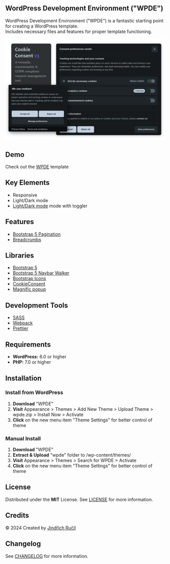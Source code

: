 ## WordPress Development Environment ("WPDE")
WordPress Development Environment ("WPDE") is a fantastic starting point for creating a WordPress template.  
Includes necessary files and features for proper template functioning.  

![WPDE - Cover](img/cover.png)

## Demo
Check out the [WPDE](https://wpde.jindrichrucil.com/) template 

## Key Elements
- Responsive
- Light/Dark mode
- [Light/Dark mode](https://github.com/rucilos/wpde/blob/master/src/js/public.js#L74) mode with toggler

## Features
- [Bootstrap 5 Pagination](https://github.com/rucilos/wpde/blob/master/inc/class-wpde.php#L663)
- [Breadcrumbs](https://github.com/rucilos/wpde/blob/master/inc/class-wpde.php#L724)

## Libraries
- [Bootstrap 5](https://getbootstrap.com/)
- [Bootstrap 5 Navbar Walker](https://github.com/AlexWebLab/bootstrap-5-wordpress-navbar-walker)
- [Bootstrap Icons](https://icons.getbootstrap.com/)
- [CookieConsent](https://github.com/orestbida/cookieconsent)
- [Magnific popup](https://dimsemenov.com/plugins/magnific-popup/)

## Development Tools
- [SASS](https://sass-lang.com/)
- [Webpack](https://webpack.js.org/)
- [Prettier](https://prettier.io/)

## Requirements
- **WordPress:** 6.0 or higher
- **PHP:** 7.0 or higher

## Installation
### Install from WordPress 
1. **Download** "WPDE"
2. **Visit** Appearance > Themes > Add New Theme > Upload Theme > wpde.zip > Install Now > Activate
3. **Click** on the new menu item "Theme Settings" for better control of theme

### Manual Install
1. **Download** "WPDE"
3. **Extract & Upload** "wpde" folder to /wp-content/themes/
4. **Visit** Appearance > Themes > Search for WPDE > Activate
5. **Click** on the new menu item "Theme Settings" for better control of theme

## License
Distributed under the **MIT** License. See [LICENSE](https://github.com/rucilos/wpde/blob/master/LICENSE) for more information.

## Credits
© 2024 Created by [Jindřich Ručil](https://jindrichrucil.com)

## Changelog
See [CHANGELOG](https://github.com/rucilos/wpde/blob/master/changelog.md) for more information.


